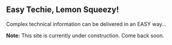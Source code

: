 ## Easy Techie, Lemon Squeezy!

Complex technical information can be delivered in an EASY way...

**Note:** This site is currently under construction. Come back soon.
